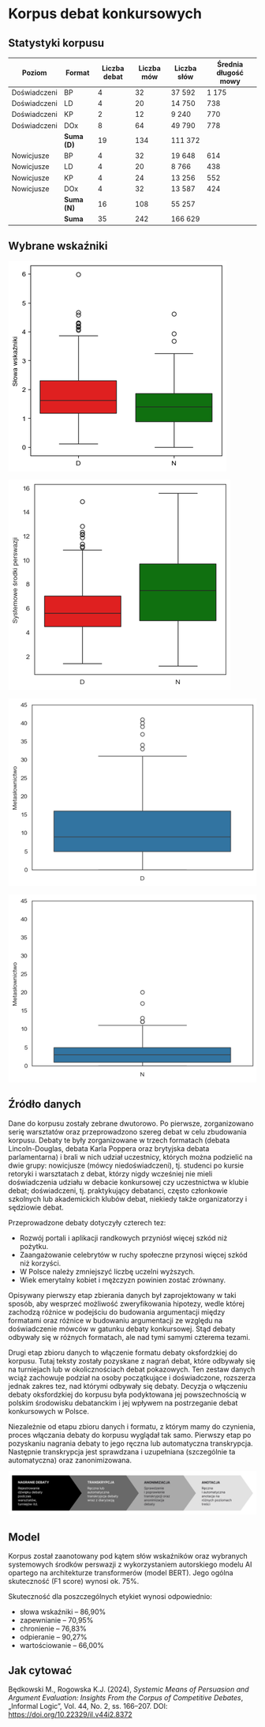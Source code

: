 # Korpus debat konkursowych

## Statystyki korpusu

| Poziom       | Format       | Liczba debat | Liczba mów | Liczba słów | Średnia długość mowy |
|--------------|--------------|--------------|------------|-------------|----------------------|
| Doświadczeni | BP           | 4            | 32         | 37 592      | 1 175                |
| Doświadczeni | LD           | 4            | 20         | 14 750      | 738                  |
| Doświadczeni | KP           | 2            | 12         | 9 240       | 770 ` `              |
| Doświadczeni | DOx          | 8            | 64         | 49 790      | 778                  |
|              | **Suma (D)** | 19           | 134        | 111 372     |                      |
| Nowicjusze   | BP           | 4            | 32         | 19 648      | 614                  |
| Nowicjusze | LD           | 4            | 20         | 8 766       | 438                  |
| Nowicjusze | KP           | 4            | 24         | 13 256      | 552                  |
| Nowicjusze | DOx          | 4            | 32         | 13 587      | 424                  |
|              | **Suma (N)** | 16           | 108        | 55 257      |                      |
|              | **Suma**     | 35           | 242        | 166 629     |                      |

## Wybrane wskaźniki

![img01.png](images/img01.png)

![img02.png](images/img02.png)

![img03.png](images/img03.png)

![img04.png](images/img04.png)

## Źródło danych

Dane do korpusu zostały zebrane dwutorowo. Po pierwsze, zorganizowano serię warsztatów oraz przeprowadzono szereg debat w celu zbudowania korpusu. Debaty te były zorganizowane w trzech formatach (debata Lincoln-Douglas, debata Karla Poppera oraz brytyjska debata parlamentarna) i brali w nich udział uczestnicy, których można podzielić na dwie grupy:
nowicjusze (mówcy niedoświadczeni), tj. studenci po kursie retoryki i warsztatach z debat, którzy nigdy wcześniej nie mieli doświadczenia udziału w debacie konkursowej czy uczestnictwa w klubie debat;
doświadczeni, tj. praktykujący debatanci, często członkowie szkolnych lub akademickich klubów debat, niekiedy także organizatorzy i sędziowie debat.

Przeprowadzone debaty dotyczyły czterech tez:
- Rozwój portali i aplikacji randkowych przyniósł więcej szkód niż pożytku.
- Zaangażowanie celebrytów w ruchy społeczne przynosi więcej szkód niż korzyści.
- W Polsce należy zmniejszyć liczbę uczelni wyższych.
- Wiek emerytalny kobiet i mężczyzn powinien zostać zrównany.

Opisywany pierwszy etap zbierania danych był zaprojektowany w taki sposób, aby wesprzeć możliwość zweryfikowania hipotezy, wedle której zachodzą różnice w podejściu do budowania argumentacji między formatami oraz różnice w budowaniu argumentacji ze względu na doświadczenie mówców w gatunku debaty konkursowej. Stąd debaty odbywały się w różnych formatach, ale nad tymi samymi czterema tezami.

Drugi etap zbioru danych to włączenie formatu debaty oksfordzkiej do korpusu. Tutaj teksty zostały pozyskane z nagrań debat, które odbywały się na turniejach lub w okolicznościach debat pokazowych. Ten zestaw danych wciąż zachowuje podział na osoby początkujące i doświadczone, rozszerza jednak zakres tez, nad którymi odbywały się debaty. Decyzja o włączeniu debaty oksfordzkiej do korpusu była podyktowana jej powszechnością w polskim środowisku debatanckim i jej wpływem na postrzeganie debat konkursowych w Polsce.

Niezależnie od etapu zbioru danych i formatu, z którym mamy do czynienia, proces włączania debaty do korpusu wyglądał tak samo. Pierwszy etap po pozyskaniu nagrania debaty to jego ręczna lub automatyczna transkrypcja. Następnie transkrypcja jest sprawdzana i uzupełniana (szczególnie ta automatyczna) oraz zanonimizowana.

![img05.png](images/img05.png)

## Model

Korpus został zaanotowany pod kątem słów wskaźników oraz wybranych systemowych środków perswazji z wykorzystaniem autorskiego modelu AI opartego na architekturze transformerów (model BERT). Jego ogólna skuteczność (F1 score) wynosi ok. 75%.

Skuteczność dla poszczególnych etykiet wynosi odpowiednio:

- słowa wskaźniki –	86,90%
- zapewnianie – 70,95%
- chronienie – 76,83%
- odpieranie – 90,27%
- wartościowanie – 66,00%

## Jak cytować

Będkowski M., Rogowska K.J. (2024), *Systemic Means of Persuasion and Argument Evaluation: Insights From the Corpus of Competitive Debates*, „Informal Logic”, Vol. 44, No. 2, ss. 166–207. DOI: https://doi.org/10.22329/il.v44i2.8372
